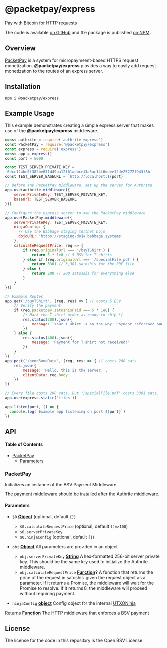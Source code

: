 # @packetpay/express

Pay with Bitcoin for HTTP requests

The code is available [on GitHub](https://github.com/p2ppsr/packetpay-express) and the package is published [on NPM](https://www.npmjs.com/package/@packetpay/express).

## Overview

[PacketPay](https://projectbabbage.com/packetpay) is a system for micropaymeent-based HTTPS request monetization.
**@packetpay/express** provides a way to easily add request monetization to the routes of an express server.

## Installation

    npm i @packetpay/express

## Example Usage

This example demonstrates creating a simple express server that makes use of the **@packetpay/express** middleware.

```js
const authrite = require('authrite-express')
const PacketPay = require('@packetpay/express')
const express = require('express')
const app = express()
const port = 5000

const TEST_SERVER_PRIVATE_KEY = 
'6dcc124be5f382be631d49ba12f61adbce33a5ac14f6ddee12de25272f943f8b'
const TEST_SERVER_BASEURL = `http://localhost:${port}`

// Before any PacketPay middleware, set up the server for Authrite
app.use(authrite.middleware({
    serverPrivateKey: TEST_SERVER_PRIVATE_KEY,
    baseUrl: TEST_SERVER_BASEURL
}))

// Configure the express server to use the PacketPay middleware
app.use(PacketPay.middleware({
    serverPrivateKey: TEST_SERVER_PRIVATE_KEY,
    ninjaConfig: {
      // Use the Babbage staging testnet Dojo
      dojoURL: 'https://staging-dojo.babbage.systems'
    },
    calculateRequestPrice: req => {
        if (req.originalUrl === '/buyTShirt') {
            return 5 * 1e8 // 5 BSV for T-shirts
        } else if (req.originalUrl === '/specialFile.pdf') {
            return 3301 // 3,301 satoshis for the PDF file
        } else {
            return 200 // 200 satoshis for everything else
        }
    }
}))

// Example Routes
app.get('/buyTShirt', (req, res) => { // costs 5 BSV
    // Verify the payment
    if (req.packetpay.satoshisPaid === 5 * 1e8) {
        /* Mark the T-shirt order as ready to ship */
        res.status(200).json({
            message: `Your T-shirt is on the way! Payment reference number: ${req.packetpay.reference}`
        })
    } else {
        res.status(400).json({
            message: 'Payment for T-shirt not received!'
        })
    }
})
app.post('/sendSomeData', (req, res) => { // costs 200 sats
    res.json({
        message: 'Hello, this is the server.',
        clientData: req.body
    })
})

// Every file costs 200 sats. But "/specialFile.pdf" costs 3301 sats.
app.use(express.static('files'))

app.listen(port, () => {
  console.log(`Example app listening on port ${port}`)
})
```

## API

<!-- Generated by documentation.js. Update this documentation by updating the source code. -->

#### Table of Contents

*   [PacketPay](#packetpay)
    *   [Parameters](#parameters)

### PacketPay

Initializes an instance of the BSV Payment Middleware.

The payment middleware should be installed after the Authrite middleware.

#### Parameters

*   `$0` **[Object](https://developer.mozilla.org/docs/Web/JavaScript/Reference/Global_Objects/Object)**  (optional, default `{}`)

    *   `$0.calculateRequestPrice`   (optional, default `()=>100`)
    *   `$0.serverPrivateKey` &#x20;
    *   `$0.ninjaConfig`   (optional, default `{}`)
*   `obj` **[Object](https://developer.mozilla.org/docs/Web/JavaScript/Reference/Global_Objects/Object)** All parameters are provided in an object

    *   `obj.serverPrivateKey` **[String](https://developer.mozilla.org/docs/Web/JavaScript/Reference/Global_Objects/String)** A hex-formatted 256-bit server private key. This should be the same key used to initialize the Authrite middleware.
    *   `obj.calculateRequestPrice` **[Function](https://developer.mozilla.org/docs/Web/JavaScript/Reference/Statements/function)?** A function that returns the price of the request in satoshis, given the request object as a parameter. If it returns a Promise, the middleware will wait for the Promise to resolve. If it returns 0, the middleware will proceed without requiring payment.
*   `ninjaConfig` **[object](https://developer.mozilla.org/docs/Web/JavaScript/Reference/Global_Objects/Object)** Config object for the internal [UTXONinja](https://github.com/p2ppsr/utxoninja)

Returns **[Function](https://developer.mozilla.org/docs/Web/JavaScript/Reference/Statements/function)** The HTTP middleware that enforces a BSV payment

## License

The license for the code in this repository is the Open BSV License.
